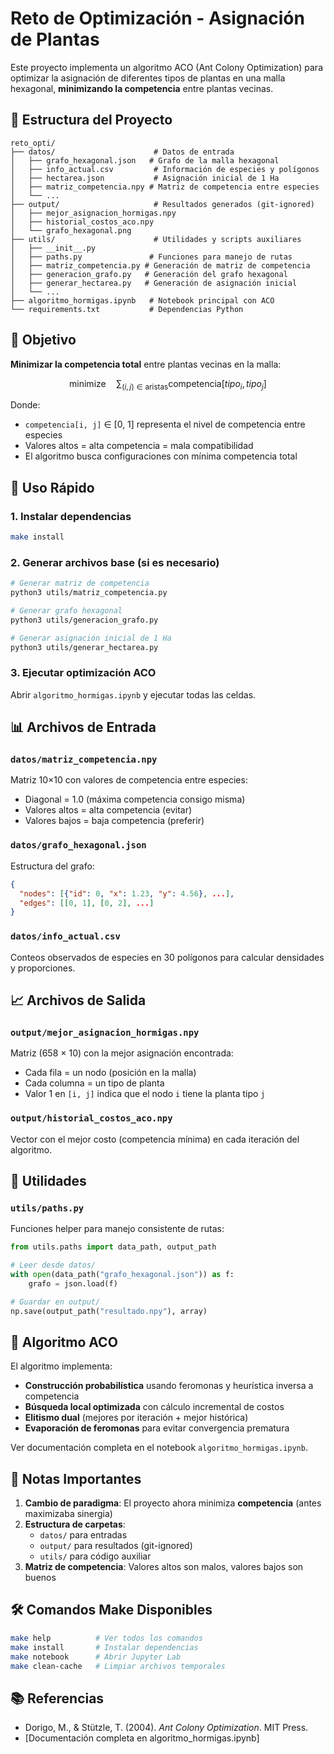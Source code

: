 # Reto de Optimización - Asignación de Plantas

Este proyecto implementa un algoritmo ACO (Ant Colony Optimization) para optimizar la asignación de diferentes tipos de plantas en una malla hexagonal, **minimizando la competencia** entre plantas vecinas.

## 📁 Estructura del Proyecto

```
reto_opti/
├── datos/                      # Datos de entrada
│   ├── grafo_hexagonal.json   # Grafo de la malla hexagonal
│   ├── info_actual.csv         # Información de especies y polígonos
│   ├── hectarea.json           # Asignación inicial de 1 Ha
│   ├── matriz_competencia.npy # Matriz de competencia entre especies
│   └── ...
├── output/                     # Resultados generados (git-ignored)
│   ├── mejor_asignacion_hormigas.npy
│   ├── historial_costos_aco.npy
│   └── grafo_hexagonal.png
├── utils/                      # Utilidades y scripts auxiliares
│   ├── __init__.py
│   ├── paths.py               # Funciones para manejo de rutas
│   ├── matriz_competencia.py # Generación de matriz de competencia
│   ├── generacion_grafo.py   # Generación del grafo hexagonal
│   ├── generar_hectarea.py   # Generación de asignación inicial
│   └── ...
├── algoritmo_hormigas.ipynb   # Notebook principal con ACO
└── requirements.txt           # Dependencias Python

```

## 🎯 Objetivo

**Minimizar la competencia total** entre plantas vecinas en la malla:

$$\text{minimize} \quad \sum_{(i,j) \in \text{aristas}} \text{competencia}[tipo_i, tipo_j]$$

Donde:
- `competencia[i, j]` ∈ [0, 1] representa el nivel de competencia entre especies
- Valores altos = alta competencia = mala compatibilidad
- El algoritmo busca configuraciones con mínima competencia total

## 🚀 Uso Rápido

### 1. Instalar dependencias

```bash
make install
```

### 2. Generar archivos base (si es necesario)

```bash
# Generar matriz de competencia
python3 utils/matriz_competencia.py

# Generar grafo hexagonal
python3 utils/generacion_grafo.py

# Generar asignación inicial de 1 Ha
python3 utils/generar_hectarea.py
```

### 3. Ejecutar optimización ACO

Abrir `algoritmo_hormigas.ipynb` y ejecutar todas las celdas.

## 📊 Archivos de Entrada

### `datos/matriz_competencia.npy`
Matriz 10×10 con valores de competencia entre especies:
- Diagonal = 1.0 (máxima competencia consigo misma)
- Valores altos = alta competencia (evitar)
- Valores bajos = baja competencia (preferir)

### `datos/grafo_hexagonal.json`
Estructura del grafo:
```json
{
  "nodes": [{"id": 0, "x": 1.23, "y": 4.56}, ...],
  "edges": [[0, 1], [0, 2], ...]
}
```

### `datos/info_actual.csv`
Conteos observados de especies en 30 polígonos para calcular densidades y proporciones.

## 📈 Archivos de Salida

### `output/mejor_asignacion_hormigas.npy`
Matriz (658 × 10) con la mejor asignación encontrada:
- Cada fila = un nodo (posición en la malla)
- Cada columna = un tipo de planta
- Valor 1 en `[i, j]` indica que el nodo `i` tiene la planta tipo `j`

### `output/historial_costos_aco.npy`
Vector con el mejor costo (competencia mínima) en cada iteración del algoritmo.

## 🔧 Utilidades

### `utils/paths.py`
Funciones helper para manejo consistente de rutas:
```python
from utils.paths import data_path, output_path

# Leer desde datos/
with open(data_path("grafo_hexagonal.json")) as f:
    grafo = json.load(f)

# Guardar en output/
np.save(output_path("resultado.npy"), array)
```

## 🐜 Algoritmo ACO

El algoritmo implementa:
- **Construcción probabilística** usando feromonas y heurística inversa a competencia
- **Búsqueda local optimizada** con cálculo incremental de costos
- **Elitismo dual** (mejores por iteración + mejor histórica)
- **Evaporación de feromonas** para evitar convergencia prematura

Ver documentación completa en el notebook `algoritmo_hormigas.ipynb`.

## 📝 Notas Importantes

1. **Cambio de paradigma**: El proyecto ahora minimiza **competencia** (antes maximizaba sinergia)
2. **Estructura de carpetas**: 
   - `datos/` para entradas
   - `output/` para resultados (git-ignored)
   - `utils/` para código auxiliar
3. **Matriz de competencia**: Valores altos son malos, valores bajos son buenos

## 🛠️ Comandos Make Disponibles

```bash
make help          # Ver todos los comandos
make install       # Instalar dependencias
make notebook      # Abrir Jupyter Lab
make clean-cache   # Limpiar archivos temporales
```

## 📚 Referencias

- Dorigo, M., & Stützle, T. (2004). *Ant Colony Optimization*. MIT Press.
- [Documentación completa en algoritmo_hormigas.ipynb]

